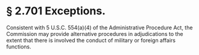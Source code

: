# § 2.701   Exceptions.

Consistent with 5 U.S.C. 554(a)(4) of the Administrative Procedure Act, the Commission may provide alternative procedures in adjudications to the extent that there is involved the conduct of military or foreign affairs functions.




